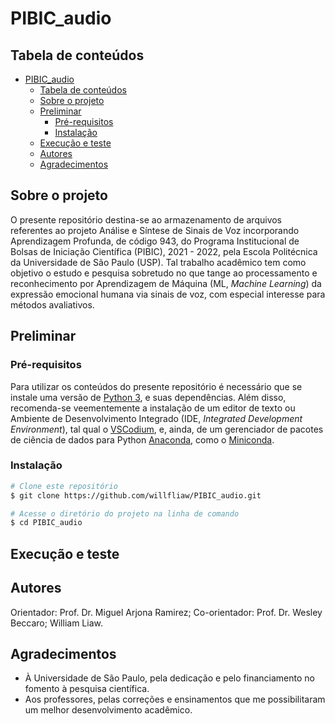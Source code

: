 # PIBIC_audio

## Tabela de conteúdos

- [PIBIC_audio](#pibic_audio)
  - [Tabela de conteúdos](#tabela-de-conteúdos)
  - [Sobre o projeto](#sobre-o-projeto)
  - [Preliminar](#preliminar)
    - [Pré-requisitos](#pré-requisitos)
    - [Instalação](#instalação)
  - [Execução e teste](#execução-e-teste)
  - [Autores](#autores)
  - [Agradecimentos](#agradecimentos)

## Sobre o projeto

O presente repositório destina-se ao armazenamento de arquivos referentes ao projeto Análise e Síntese de Sinais de Voz incorporando Aprendizagem Profunda, de código 943, do Programa Institucional de Bolsas de Iniciação Científica (PIBIC), 2021 - 2022, pela Escola Politécnica da Universidade de São Paulo (USP). Tal trabalho acadêmico tem como objetivo o estudo e pesquisa sobretudo no que tange ao processamento e reconhecimento por Aprendizagem de Máquina (ML, *Machine Learning*) da expressão emocional humana via sinais de voz, com especial interesse para métodos avaliativos.

## Preliminar

### Pré-requisitos

Para utilizar os conteúdos do presente repositório é necessário que se instale uma versão de [Python 3](https://www.python.org/), e suas dependências. Além disso, recomenda-se veementemente a instalação de um editor de texto ou Ambiente de Desenvolvimento Integrado (IDE, *Integrated Development Environment*), tal qual o [VSCodium](https://vscodium.com/), e, ainda, de um gerenciador de pacotes de ciência de dados para Python [Anaconda](https://anaconda.org/), como o [Miniconda](https://docs.conda.io/en/latest/miniconda.html).

### Instalação

```bash
# Clone este repositório
$ git clone https://github.com/willfliaw/PIBIC_audio.git

# Acesse o diretório do projeto na linha de comando
$ cd PIBIC_audio
```

<!-- INCOMPLETO -->

## Execução e teste

<!-- INCOMPLETO -->

## Autores

Orientador: Prof. Dr. Miguel Arjona Ramirez; Co-orientador: Prof. Dr. Wesley Beccaro; William Liaw.

## Agradecimentos

- À Universidade de São Paulo, pela dedicação e pelo financiamento no fomento à pesquisa científica.
- Aos professores, pelas correções e ensinamentos que me possibilitaram um melhor desenvolvimento acadêmico.
